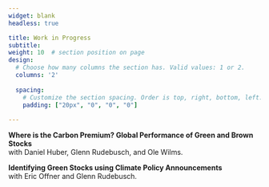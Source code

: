 ```yaml
---
widget: blank
headless: true

title: Work in Progress
subtitle:
weight: 10  # section position on page
design:
  # Choose how many columns the section has. Valid values: 1 or 2.
  columns: '2'
  
  spacing:
    # Customize the section spacing. Order is top, right, bottom, left.
    padding: ["20px", "0", "0", "0"]  
  
---
```


**Where is the Carbon Premium? Global Performance of Green and Brown Stocks**  
with Daniel Huber, Glenn Rudebusch, and Ole Wilms.

**Identifying Green Stocks using Climate Policy Announcements**  
with Eric Offner and Glenn Rudebusch.
